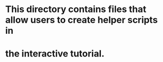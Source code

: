 # This directory contains files that allow users to create helper scripts in
# the interactive tutorial.
